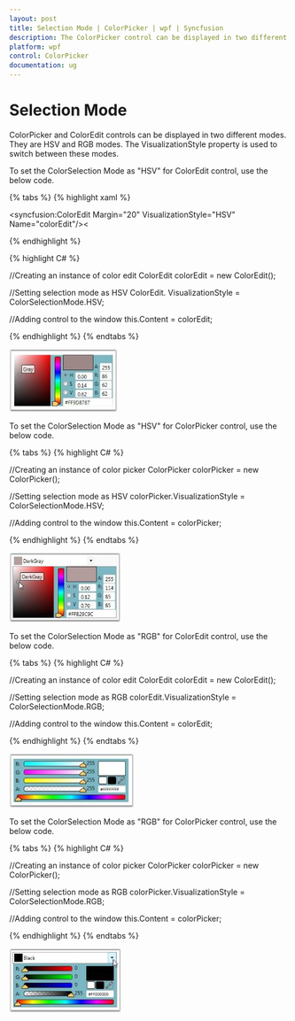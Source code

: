 ```yaml
---
layout: post
title: Selection Mode | ColorPicker | wpf | Syncfusion
description: The ColorPicker control can be displayed in two different modes. The VisualizationStyle property is used to switch between these modes.
platform: wpf
control: ColorPicker
documentation: ug
---
```


# Selection Mode

ColorPicker and ColorEdit controls can be displayed in two different modes. They are HSV and RGB modes. The VisualizationStyle property is used to switch between these modes.

To set the ColorSelection Mode as "HSV" for ColorEdit control, use the below code.

{% tabs %}
{% highlight xaml %}

<!-- Adding ColorEdit -->
<syncfusion:ColorEdit  Margin="20" VisualizationStyle="HSV" Name="colorEdit"/><

{% endhighlight %}

{% highlight C# %}

//Creating an instance of color edit
ColorEdit colorEdit = new ColorEdit();

//Setting selection mode as HSV ColorEdit.
VisualizationStyle = ColorSelectionMode.HSV;    

//Adding control to the window
this.Content = colorEdit;

{% endhighlight %}
{% endtabs %}

![ColorEdit with HSV selection mode](Selection-Mode_images/Selection-Mode_img1.jpeg)

To set the ColorSelection Mode as "HSV" for ColorPicker control, use the below code.

{% tabs %}
{% highlight C# %}

//Creating an instance of color picker
ColorPicker colorPicker = new ColorPicker();

//Setting selection mode as HSV
colorPicker.VisualizationStyle = ColorSelectionMode.HSV;    

//Adding control to the window
this.Content = colorPicker;

{% endhighlight %}
{% endtabs %}

![ColorPicker with HSV selection mode](Selection-Mode_images/Selection-Mode_img2.jpeg)

To set the ColorSelection Mode as "RGB" for ColorEdit control, use the below code.

{% tabs %}
{% highlight C# %}

//Creating an instance of color edit
ColorEdit colorEdit = new ColorEdit();

//Setting selection mode as RGB
colorEdit.VisualizationStyle = ColorSelectionMode.RGB; 

//Adding control to the window
this.Content = colorEdit;

{% endhighlight %}
{% endtabs %}

![ColorEdit with RGB selection mode](Selection-Mode_images/Selection-Mode_img3.jpeg)

To set the ColorSelection Mode as "RGB" for ColorPicker control, use the below code.

{% tabs %}
{% highlight C# %}

//Creating an instance of color picker
ColorPicker colorPicker = new ColorPicker();

//Setting selection mode as RGB
colorPicker.VisualizationStyle = ColorSelectionMode.RGB;

//Adding control to the window
this.Content = colorPicker;

{% endhighlight %}
{% endtabs %}

![ColorPicker with RGB selection mode](Selection-Mode_images/Selection-Mode_img4.jpeg)

